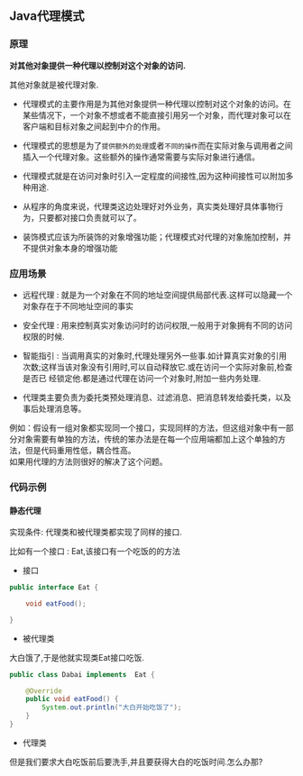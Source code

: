 ## Java代理模式

### 原理

__对其他对象提供一种代理以控制对这个对象的访问.__  <br>

其他对象就是被代理对象.

* 代理模式的主要作用是为其他对象提供一种代理以控制对这个对象的访问。在某些情况下，一个对象不想或者不能直接引用另一个对象，而代理对象可以在客户端和目标对象之间起到中介的作用。

* 代理模式的思想是为了`提供额外的处理`或者`不同的操作`而在实际对象与调用者之间插入一个代理对象。这些额外的操作通常需要与实际对象进行通信。
    
* 代理模式就是在访问对象时引入一定程度的间接性,因为这种间接性可以附加多种用途.

* 从程序的角度来说，代理类这边处理好对外业务，真实类处理好具体事物行为，只要都对接口负责就可以了。

* 装饰模式应该为所装饰的对象增强功能；代理模式对代理的对象施加控制，并不提供对象本身的增强功能

### 应用场景

* 远程代理 : 就是为一个对象在不同的地址空间提供局部代表.这样可以隐藏一个对象存在于不同地址空间的事实
* 安全代理 : 用来控制真实对象访问时的访问权限,一般用于对象拥有不同的访问权限的时候.
* 智能指引 : 当调用真实的对象时,代理处理另外一些事.如计算真实对象的引用次数;这样当该对象没有引用时,可以自动释放它.或在访问一个实际对象前,检查是否已                 经锁定他.都是通过代理在访问一个对象时,附加一些内务处理.

* 代理类主要负责为委托类预处理消息、过滤消息、把消息转发给委托类，以及事后处理消息等。

例如：假设有一组对象都实现同一个接口，实现同样的方法，但这组对象中有一部分对象需要有单独的方法，传统的笨办法是在每一个应用端都加上这个单独的方法，但是代码重用性低，耦合性高。 <br>
如果用代理的方法则很好的解决了这个问题。

### 代码示例

#### 静态代理

实现条件: 代理类和被代理类都实现了同样的接口.

比如有一个接口 : Eat,该接口有一个吃饭的的方法

* 接口

``` java 
public interface Eat {

    void eatFood();

}
```

* 被代理类

大白饿了,于是他就实现类Eat接口吃饭.
``` java
public class Dabai implements  Eat {

    @Override
    public void eatFood() {
        System.out.println("大白开始吃饭了");
    }
}

```
* 代理类

但是我们要求大白吃饭前后要洗手,并且要获得大白的吃饭时间.怎么办那? 

``` java

```









